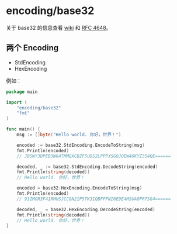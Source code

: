 # encoding/base32

关于 base32 的信息查看 [wiki](https://en.wikipedia.org/wiki/Base32) 和 [RFC 4648](https://tools.ietf.org/html/rfc4648)。

## 两个 Encoding

- StdEncoding
- HexEncoding

例如：

```go
package main

import (
    "encoding/base32"
    "fmt"
)

func main() {
    msg := []byte("Hello world. 你好，世界！")

    encoded := base32.StdEncoding.EncodeToString(msg)
    fmt.Println(encoded)
    // JBSWY3DPEB3W64TMMQXCBZF5UDS2LPPPXSGOJOEW46KYZ354QE======

    decoded, _ := base32.StdEncoding.DecodeString(encoded)
    fmt.Println(string(decoded))
    // Hello world. 你好，世界！

    encoded = base32.HexEncoding.EncodeToString(msg)
    fmt.Println(encoded)
    // 91IMOR3F41RMUSJCCGN21P5TK3IQBFFFNI6E9E4MSUAOPRTSG4======

    decoded, _ = base32.HexEncoding.DecodeString(encoded)
    fmt.Println(string(decoded))
    // Hello world. 你好，世界！
}
```
